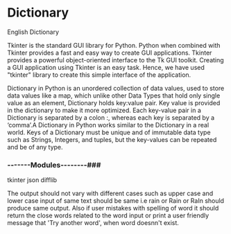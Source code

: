 # Dictionary
English Dictionary 


Tkinter is the standard GUI library for Python. Python when combined with Tkinter provides a fast and easy way to create GUI applications. 
Tkinter provides a powerful object-oriented interface to the Tk GUI toolkit. Creating a GUI application using Tkinter is an easy task. 
Hence, we have used "tkinter" library to create this simple interface of the application.

Dictionary in Python is an unordered collection of data values, used to store data values like a map, which unlike other Data Types that hold 
only single value as an element, Dictionary holds key:value pair. Key value is provided in the dictionary to make it more optimized. 
Each key-value pair in a Dictionary is separated by a colon :, whereas each key is separated by a ‘comma’.A Dictionary in Python works similar 
to the Dictionary in a real world. Keys of a Dictionary must be unique and of immutable data type such as Strings, Integers, and tuples, but 
the key-values can be repeated and be of any type.

### -------Modules--------###
tkinter
json
difflib

The output should not vary with different cases such as upper case and lower case input of same text should be same i.e rain or Rain or RaIn 
should produce same output. Also if user mistakes with spelling of word it should return the close words related to the word input or print 
a user friendly message that 'Try another word', when word doesnn't exist.
